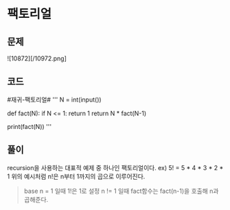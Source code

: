 팩토리얼
==========================================================
문제
----------------------------------------------------------
![10872][/10972.png]

코드
----------------------------------------------------------
#재귀-팩토리얼#
'''
N = int(input())

def fact(N):
    if N <= 1:
        return 1
    return N * fact(N-1)

print(fact(N))
'''

풀이
----------------------------------------------------------
recursion을 사용하는 대표적 예제 중 하나인 팩토리얼이다.
ex) 5! = 5 * 4 * 3 * 2 * 1
위의 예시처럼 n!은 n부터 1까지의 곱으로 이루어진다.
> base n = 1 일때 1!은 1로 설정
> n != 1 일때 fact함수는 fact(n-1)을 호출해 n과 곱해준다.
